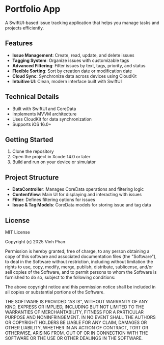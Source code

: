 # Portfolio App

A SwiftUI-based issue tracking application that helps you manage tasks and projects efficiently.

## Features

- **Issue Management**: Create, read, update, and delete issues
- **Tagging System**: Organize issues with customizable tags
- **Advanced Filtering**: Filter issues by text, tags, priority, and status
- **Flexible Sorting**: Sort by creation date or modification date
- **Cloud Sync**: Synchronize data across devices using CloudKit
- **Intuitive UI**: Clean, modern interface built with SwiftUI

## Technical Details

- Built with SwiftUI and CoreData
- Implements MVVM architecture
- Uses CloudKit for data synchronization
- Supports iOS 16.0+

## Getting Started

1. Clone the repository
2. Open the project in Xcode 14.0 or later
3. Build and run on your device or simulator

## Project Structure

- **DataController**: Manages CoreData operations and filtering logic
- **ContentView**: Main UI for displaying and interacting with issues
- **Filter**: Defines filtering options for issues
- **Issue & Tag Models**: CoreData models for storing issue and tag data

## License

MIT License

Copyright (c) 2025 Vinh Phan

Permission is hereby granted, free of charge, to any person obtaining a copy
of this software and associated documentation files (the "Software"), to deal
in the Software without restriction, including without limitation the rights
to use, copy, modify, merge, publish, distribute, sublicense, and/or sell
copies of the Software, and to permit persons to whom the Software is
furnished to do so, subject to the following conditions:

The above copyright notice and this permission notice shall be included in all
copies or substantial portions of the Software.

THE SOFTWARE IS PROVIDED "AS IS", WITHOUT WARRANTY OF ANY KIND, EXPRESS OR
IMPLIED, INCLUDING BUT NOT LIMITED TO THE WARRANTIES OF MERCHANTABILITY,
FITNESS FOR A PARTICULAR PURPOSE AND NONINFRINGEMENT. IN NO EVENT SHALL THE
AUTHORS OR COPYRIGHT HOLDERS BE LIABLE FOR ANY CLAIM, DAMAGES OR OTHER
LIABILITY, WHETHER IN AN ACTION OF CONTRACT, TORT OR OTHERWISE, ARISING FROM,
OUT OF OR IN CONNECTION WITH THE SOFTWARE OR THE USE OR OTHER DEALINGS IN THE
SOFTWARE.
